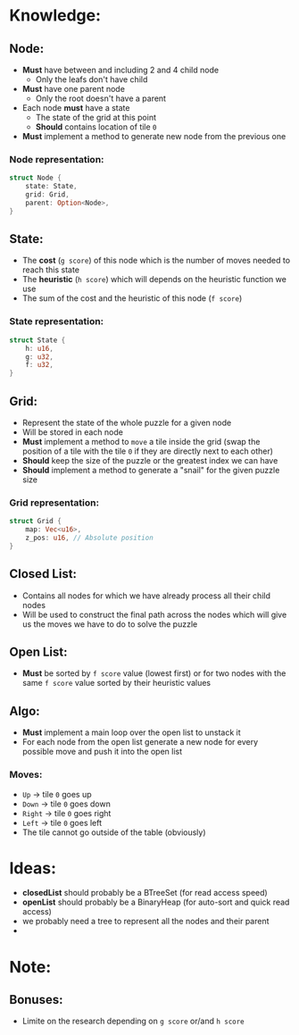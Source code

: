 # Knowledge:
## Node:
- **Must** have between and including 2 and 4 child node
    - Only the leafs don't have child
- **Must** have one parent node
    - Only the root doesn't have a parent
- Each node **must** have a state
    - The state of the grid at this point
    - **Should** contains location of tile `0`
- **Must** implement a method to generate new node from the previous one

### Node representation:
```Rust
struct Node {
    state: State,
    grid: Grid,
    parent: Option<Node>,
}
```

## State:
- The **cost** (`g score`) of this node which is the number of moves needed to reach this state
- The **heuristic** (`h score`) which will depends on the heuristic function we use
- The sum of the cost and the heuristic of this node (`f score`)

### State representation:
```Rust
struct State {
    h: u16,
    g: u32,
    f: u32,
}
```

## Grid:
- Represent the state of the whole puzzle for a given node
- Will be stored in each node
- **Must** implement a method to `move` a tile inside the grid (swap the position of a tile with the tile `0` if they are directly next to each other)
- **Should** keep the size of the puzzle or the greatest index we can have
- **Should** implement a method to generate a "snail" for the given puzzle size

### Grid representation:
```Rust
struct Grid {
    map: Vec<u16>,
    z_pos: u16, // Absolute position
}
```

## Closed List:
- Contains all nodes for which we have already process all their child nodes
- Will be used to construct the final path across the nodes which will give us the moves we have to do to solve the puzzle

## Open List:
- **Must** be sorted by `f score` value (lowest first) or for two nodes with the same `f score` value sorted by their heuristic values

## Algo:
- **Must** implement a main loop over the open list to unstack it
- For each node from the open list generate a new node for every possible move and push it into the open list

### Moves:
- `Up` -> tile `0` goes up
- `Down` -> tile `0` goes down
- `Right` -> tile `0` goes right
- `Left` -> tile `0` goes left
- The tile cannot go outside of the table (obviously)

# Ideas:
- **closedList** should probably be a BTreeSet (for read access speed)
- **openList** should probably be a BinaryHeap (for auto-sort and quick read access)
- we probably need a tree to represent all the nodes and their parent
- 

# Note:
## Bonuses:
- Limite on the research depending on `g score` or/and `h score`